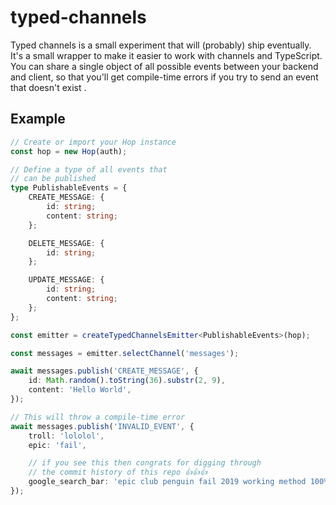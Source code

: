 # typed-channels

Typed channels is a small experiment that will (probably) ship eventually. It's a small wrapper to make it easier to work with channels and TypeScript. You can share a single object of all possible events between your backend and client, so that you'll get compile-time errors if you try to send an event that doesn't exist .

## Example

```ts
// Create or import your Hop instance
const hop = new Hop(auth);

// Define a type of all events that
// can be published
type PublishableEvents = {
	CREATE_MESSAGE: {
		id: string;
		content: string;
	};

	DELETE_MESSAGE: {
		id: string;
	};

	UPDATE_MESSAGE: {
		id: string;
		content: string;
	};
};

const emitter = createTypedChannelsEmitter<PublishableEvents>(hop);

const messages = emitter.selectChannel('messages');

await messages.publish('CREATE_MESSAGE', {
	id: Math.random().toString(36).substr(2, 9),
	content: 'Hello World',
});

// This will throw a compile-time error
await messages.publish('INVALID_EVENT', {
	troll: 'lololol',
	epic: 'fail',

	// if you see this then congrats for digging through
	// the commit history of this repo 👍👍👍
	google_search_bar: 'epic club penguin fail 2019 working method 100% legit',
});
```

